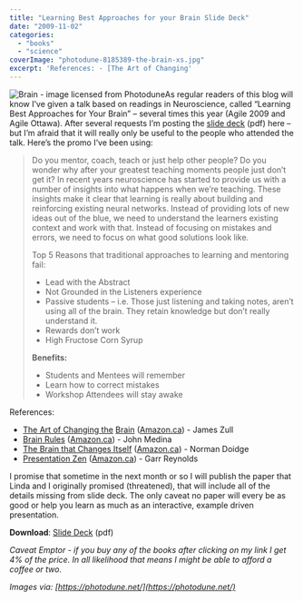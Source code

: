 ```yaml
---
title: "Learning Best Approaches for your Brain Slide Deck"
date: "2009-11-02"
categories: 
  - "books"
  - "science"
coverImage: "photodune-8185389-the-brain-xs.jpg"
excerpt: 'References: - [The Art of Changing'
---
```


![Brain - image licensed from Photodune](src/content/blog/learning-best-approaches-for-your-brain-slide-deck/images/photodune-8185389-the-brain-xs.jpg)As regular readers of this blog will know I’ve given a talk based on readings in Neuroscience, called “Learning Best Approaches for Your Brain” – several times this year (Agile 2009 and Agile Ottawa). After several requests I’m posting the [slide deck](https://www.dropbox.com/s/l9zch4xigolijb9/Learning%20Best%20Approaches%20for%20your%20Brain.pdf?dl=0) (pdf) here – but I’m afraid that it will really only be useful to the people who attended the talk. Here’s the promo I’ve been using:

> Do you mentor, coach, teach or just help other people? Do you wonder why after your greatest teaching moments people just don’t get it? In recent years neuroscience has started to provide us with a number of insights into what happens when we’re teaching. These insights make it clear that learning is really about building and reinforcing existing neural networks. Instead of providing lots of new ideas out of the blue, we need to understand the learners existing context and work with that. Instead of focusing on mistakes and errors, we need to focus on what good solutions look like.
> 
> Top 5 Reasons that traditional approaches to learning and mentoring fail:
> 
> - Lead with the Abstract
> - Not Grounded in the Listeners experience
> - Passive students – i.e. Those just listening and taking notes, aren’t using all of the brain. They retain knowledge but don’t really understand it.
> - Rewards don’t work
> - High Fructose Corn Syrup
> 
> **Benefits:**
> 
> - Students and Mentees will remember
> - Learn how to correct mistakes
> - Workshop Attendees will stay awake

References:

- [The Art of Changing the](https://www.amazon.com/gp/product/1579220541?ie=UTF8&tag=notesfromatoo-20&linkCode=as2&camp=1789&creative=390957&creativeASIN=1579220541) [Brain](https://www.amazon.com/gp/product/1579220541?ie=UTF8&tag=notesfromatoo-20&linkCode=as2&camp=1789&creative=390957&creativeASIN=1579220541) ([Amazon.ca](https://www.amazon.ca/gp/product/1579220541?ie=UTF8&tag=nofratous-20&linkCode=as2&camp=15121&creative=390961&creativeASIN=1579220541)) - James Zull
- [Brain Rules](https://www.amazon.com/gp/product/0979777747?ie=UTF8&tag=notesfromatoo-20&linkCode=as2&camp=1789&creative=390957&creativeASIN=0979777747) ([Amazon.ca](https://www.amazon.ca/gp/product/0979777747?ie=UTF8&tag=nofratous-20&linkCode=as2&camp=15121&creative=390961&creativeASIN=0979777747)) - John Medina
- [The Brain that Changes Itself](https://www.amazon.com/gp/product/0143113100?ie=UTF8&tag=notesfromatoo-20&linkCode=as2&camp=1789&creative=390957&creativeASIN=0143113100) ([Amazon.ca](https://www.amazon.ca/gp/product/0143113100?ie=UTF8&tag=nofratous-20&linkCode=as2&camp=15121&creative=390961&creativeASIN=0143113100)) - Norman Doidge
- [Presentation Zen](https://www.amazon.com/gp/product/0321525655?ie=UTF8&tag=notesfromatoo-20&linkCode=as2&camp=1789&creative=390957&creativeASIN=0321525655) ([Amazon.ca](https://www.amazon.ca/gp/product/0321525655?ie=UTF8&tag=nofratous-20&linkCode=as2&camp=15121&creative=390961&creativeASIN=0321525655)) - Garr Reynolds

I promise that sometime in the next month or so I will publish the paper that Linda and I originally promised (threatened), that will include all of the details missing from slide deck. The only caveat no paper will every be as good or help you learn as much as an interactive, example driven presentation.

**Download**: [Slide Deck](https://www.dropbox.com/s/l9zch4xigolijb9/Learning%20Best%20Approaches%20for%20your%20Brain.pdf?dl=0) (pdf)

_Caveat Emptor - if you buy any of the books after clicking on my link I get 4% of the price. In all likelihood that means I might be able to afford a coffee or two._

_Images via: [https://photodune.net/](https://photodune.net/)_
